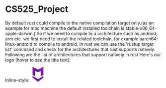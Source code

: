 # CS525_Project
By default rust could compile to the native compilation target only.(as an example for mac machine the default installed toolchain is stable-x86_64-apple-darwin.) So if we need to compile to a architecture such as android, arm etc. we first need to install the related toolchain, for example aarch64-linux-android to compile to android. In rust we can use the 'rustup target list' command and check for the architectures that rust supports natively. Following are the list of architectures that support natively in rust
Here's our logo (hover to see the title text):

Inline-style: 
![alt text](https://github.com/adam-p/markdown-here/raw/master/src/common/images/icon48.png "Logo Title Text 1")
